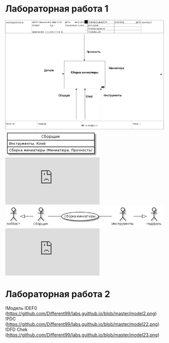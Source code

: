 # Лабораторная работа 1
![none](https://github.com/Different99/labs.guithub.io/blob/master/model.png)
![none](https://github.com/Different99/labs.guithub.io/blob/master/Plat1.png)
![код](https://github.com/Different99/labs.guithub.io/blob/master/Code1.txt)
![none](https://github.com/Different99/labs.guithub.io/blob/master/plat1.1.png)
![код](https://github.com/Different99/labs.guithub.io/blob/master/Code1.1.txt)
# Лабораторная работа 2
!Модель IDEF0 (https://github.com/Different99/labs.guithub.io/blob/master/model2.png)
!PDC (https://github.com/Different99/labs.guithub.io/blob/master/model22.png)
!DFD Chek (https://github.com/Different99/labs.guithub.io/blob/master/model23.png)

